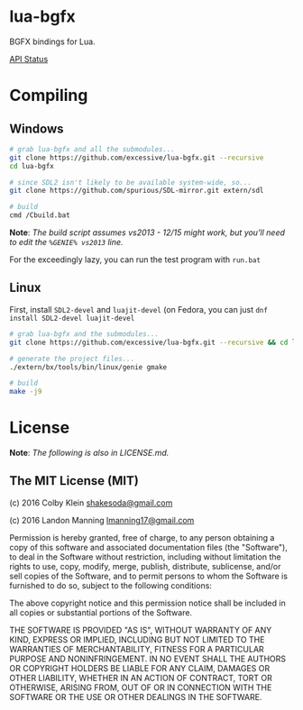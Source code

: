 # lua-bgfx
BGFX bindings for Lua.

[API Status](https://docs.google.com/spreadsheets/d/1GLlaigjpsc9rYyA8neXsRHI6jQZ_JfiN4Of8BJnct2s/edit?usp=sharing)

# Compiling
## Windows

```bash
# grab lua-bgfx and all the submodules...
git clone https://github.com/excessive/lua-bgfx.git --recursive
cd lua-bgfx

# since SDL2 isn't likely to be available system-wide, so...
git clone https://github.com/spurious/SDL-mirror.git extern/sdl

# build
cmd /Cbuild.bat
```

**Note**: *The build script assumes vs2013 - 12/15 might work, but you'll need to edit the `%GENIE% vs2013` line.* 

For the exceedingly lazy, you can run the test program with `run.bat` 

## Linux
First, install `SDL2-devel` and `luajit-devel` (on Fedora, you can just `dnf install SDL2-devel luajit-devel`

```bash
# grab lua-bgfx and the submodules...
git clone https://github.com/excessive/lua-bgfx.git --recursive && cd lua-bgfx

# generate the project files...
./extern/bx/tools/bin/linux/genie gmake

# build
make -j9
```


# License
**Note**: *The following is also in LICENSE.md.*

## The MIT License (MIT)
(c) 2016 Colby Klein <shakesoda@gmail.com>

(c) 2016 Landon Manning <lmanning17@gmail.com>

Permission is hereby granted, free of charge, to any person obtaining a copy of this software and associated documentation files (the "Software"), to deal in the Software without restriction, including without limitation the rights to use, copy, modify, merge, publish, distribute, sublicense, and/or sell copies of the Software, and to permit persons to whom the Software is furnished to do so, subject to the following conditions:

The above copyright notice and this permission notice shall be included in all copies or substantial portions of the Software.

THE SOFTWARE IS PROVIDED "AS IS", WITHOUT WARRANTY OF ANY KIND, EXPRESS OR IMPLIED, INCLUDING BUT NOT LIMITED TO THE WARRANTIES OF MERCHANTABILITY, FITNESS FOR A PARTICULAR PURPOSE AND NONINFRINGEMENT. IN NO EVENT SHALL THE AUTHORS OR COPYRIGHT HOLDERS BE LIABLE FOR ANY CLAIM, DAMAGES OR OTHER LIABILITY, WHETHER IN AN ACTION OF CONTRACT, TORT OR OTHERWISE, ARISING FROM, OUT OF OR IN CONNECTION WITH THE SOFTWARE OR THE USE OR OTHER DEALINGS IN THE SOFTWARE.
